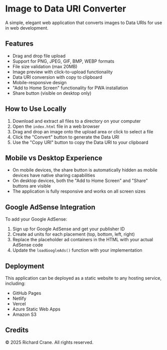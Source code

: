 # Image to Data URI Converter

A simple, elegant web application that converts images to Data URIs for use in web development.

## Features

- Drag and drop file upload
- Support for PNG, JPEG, GIF, BMP, WEBP formats
- File size validation (max 20MB)
- Image preview with click-to-upload functionality
- Data URI conversion with copy to clipboard
- Mobile-responsive design
- "Add to Home Screen" functionality for PWA installation
- Share button (visible on desktop only)

## How to Use Locally

1. Download and extract all files to a directory on your computer
2. Open the `index.html` file in a web browser
3. Drag and drop an image onto the upload area or click to select a file
4. Click the "Convert" button to generate the Data URI
5. Use the "Copy URI" button to copy the Data URI to your clipboard

## Mobile vs Desktop Experience

- On mobile devices, the share button is automatically hidden as mobile devices have native sharing capabilities
- On desktop devices, both the "Add to Home Screen" and "Share" buttons are visible
- The application is fully responsive and works on all screen sizes

## Google AdSense Integration

To add your Google AdSense:

1. Sign up for Google AdSense and get your publisher ID
2. Create ad units for each placement (top, bottom, left, right)
3. Replace the placeholder ad containers in the HTML with your actual AdSense code
4. Update the `loadGoogleAds()` function with your implementation

## Deployment

This application can be deployed as a static website to any hosting service, including:

- GitHub Pages
- Netlify
- Vercel
- Azure Static Web Apps
- Amazon S3

## Credits

© 2025 Richard Crane. All rights reserved.

